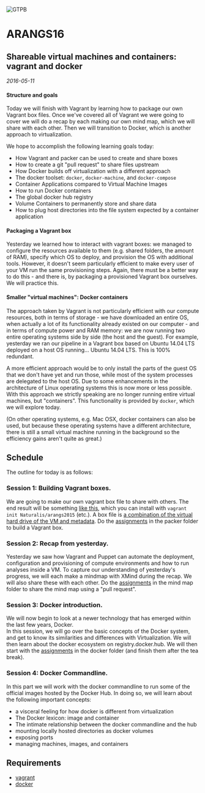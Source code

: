 ![GTPB](http://gtpb.igc.gulbenkian.pt/bicourses/images/GTPB2015logo.png "GTPB")

ARANGS16
========
Shareable virtual machines and containers: vagrant and docker
-------------------------------------------------------------
*2016-05-11*

#### Structure and goals

Today we will finish with Vagrant by learning how to package our own Vagrant box
files. Once we've covered all of Vagrant we were going to cover we will do a 
recap by each making our own mind map, which we will share with each other. Then
we will transition to Docker, which is another approach to virtualization.

We hope to accomplish the following learning goals today:

- How Vagrant and packer can be used to create and share boxes
- How to create a git "pull request" to share files upstream
- How Docker builds off virtualization with a different approach
- The docker toolset: `docker`, `docker-machine`, and `docker-compose`
- Container Applications compared to Virtual Machine Images
- How to run Docker containers
- The global docker hub registry
- Volume Containers to permanently store and share data
- How to plug host directories into the file system expected by a container application

#### Packaging a Vagrant box

Yesterday we learned how to interact with vagrant boxes: we managed to configure the 
resources available to them (e.g. shared folders, the amount of RAM), specify which
OS to deploy, and provision the OS with additional tools. However, it doesn't seem 
particularly efficient to make every user of your VM run the same provisioning steps.
Again, there must be a better way to do this - and there is, by packaging a provisioned
Vagrant box ourselves. We will practice this.

#### Smaller "virtual machines": Docker containers

The approach taken by Vagrant is not particularly efficient with our compute resources, 
both in terms of storage - we have downloaded an entire OS, when actually a lot of its 
functionality already existed on our computer - and in terms of compute power and RAM 
memory: we are now running two entire operating systems side by side (the host and the guest).
For example, yesterday we ran our pipeline in a Vagrant box based on Ubuntu 14.04 LTS 
deployed on a host OS running... Ubuntu 14.04 LTS. This is 100% redundant.

A more efficient approach would be to only install the parts of the guest OS that we don't
have yet and run those, while most of the system processes are delegated to the host OS.
Due to some enhancements in the architecture of Linux operating systems this is now more
or less possible. With this approach we strictly speaking are no longer running entire
virtual machines, but "containers". This functionality is provided by `docker`, which we
will explore today.

(On other operating systems, e.g. Mac OSX, docker containers can also be used, but because
these operating systems have a different architecture, there is still a small virtual
machine running in the background so the efficiency gains aren't quite as great.)

Schedule
--------

The outline for today is as follows:

### Session 1: Building Vagrant boxes.

We are going to make our own vagrant box file to share with others. The end
result will be something [like this](https://atlas.hashicorp.com/Naturalis/boxes/arangs2015),
which you can install with `vagrant init Naturalis/arangs2015` (etc.). A box file
is [a combination of the virtual hard drive of the VM and metadata](http://docs.vagrantup.com/v2/boxes/format.html).
Do the [assignments](https://github.com/rvosa/arangs2016/blob/master/docs/2016-05-11/packer/Worksheet.md) 
in the packer folder to build a Vagrant box.

### Session 2: Recap from yesterday. 
 
Yesterday we saw how Vagrant and Puppet can automate the deployment, configuration and 
provisioning of compute environments and how to run analyses inside a VM. To capture our 
understanding of yesterday's progress, we will each make a mindmap with XMind during the 
recap. We will also share these with each other. Do the [assignments](https://github.com/rvosa/arangs2016/blob/master/docs/2016-05-11/mindmap/Worksheet.md) 
in the mind map folder to share the mind map using a "pull request". 

### Session 3: Docker introduction. 

We will now begin to look at a newer technology that has emerged within the last few years, Docker.  
In this session, we will go over the basic concepts of the Docker system, and get to know its
similarities and differences with Virtualization.  We will then learn about the docker ecosystem on 
registry.docker.hub. We will then start with the [assignments](https://github.com/rvosa/arangs2016/blob/master/docs/2016-05-11/intro_docker/Worksheet.md)
in the docker folder (and finish them after the tea break).

### Session 4: Docker Commandline.  

In this part we will work with the docker commandline to
run some of the official images hosted by the Docker Hub.  In doing so, we will learn about the following important concepts:
  - a visceral feeling for how docker is different from virtualization
  - The Docker lexicon: image and container
  - The intimate relationship between the docker commandline and the hub
  - mounting locally hosted directories as docker volumes
  - exposing ports
  - managing machines, images, and containers
  
Requirements
------------

* [vagrant](https://www.vagrantup.com/downloads.html)
* [docker](https://docs.docker.com/machine/#installation)
